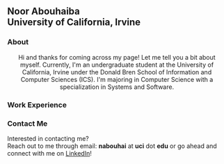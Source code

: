 ## Noor Abouhaiba <br/>University of California, Irvine

### About

<center> Hi and thanks for coming across my page! Let me tell you a bit about myself. Currently, I'm an undergraduate student at the University of California, Irvine under the Donald Bren School of Information and Computer Sciences (ICS). I'm majoring in Computer Science with a specialization in Systems and Software.  </center>

### Work Experience



### Contact Me

Interested in contacting me? <br/>Reach out to me through email: **nabouhai** at **uci** dot **edu** or go ahead and connect with me on [LinkedIn](https://www.linkedin.com/in/noor-abouhaiba/)!

